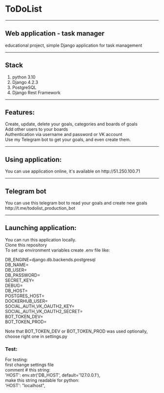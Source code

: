 <h1>ToDoList</h1>
<hr style="border: 1px solid white;">
<h2>Web application - task manager</h2>
educational project, simple Django application for task management
<hr>
<h2>Stack</h2>

1. python 3.10
2. Django 4.2.3
3. PostgreSQL
4. Django Rest Framework
<hr>

<h2>Features:</h2>
Create, update, delete your goals, categories and boards of goals<br>
Add other users to your boards<br>
Authentication via username and password or VK account<br>
Use my Telegram bot to get your goals, and even create them.
<hr>

<h2>Using application:</h2>
You can use application online, it's available on http://51.250.100.71
<hr>

<h2>Telegram bot</h2>
You can use this telegram bot to read your goals and create new goals
http://t.me/todolist_production_bot
<hr>

<h2>Launching application:</h2>

You can run this application locally.<br>
Clone this repository<br>
To set up environment variables create .env file like:<br>

DB_ENGINE=django.db.backends.postgresql<br>
DB_NAME=<br>
DB_USER=<br>
DB_PASSWORD=<br>
SECRET_KEY=<br>
DEBUG=<br>
DB_HOST=<br>
POSTGRES_HOST=<br>
DOCKERHUB_USER=<br>
SOCIAL_AUTH_VK_OAUTH2_KEY=<br>
SOCIAL_AUTH_VK_OAUTH2_SECRET=<br>
BOT_TOKEN_DEV=<br>
BOT_TOKEN_PROD=<br>

Note that BOT_TOKEN_DEV or BOT_TOKEN_PROD was used optionally, choose right one in settings.py

<h3>Test:</h3>
For testing:<br> 
first change settings file<br>
comment # this string:<br> 
'HOST': env.str('DB_HOST', default='127.0.0.1'),<br>
make this string readable for python:<br>
'HOST': "localhost",
